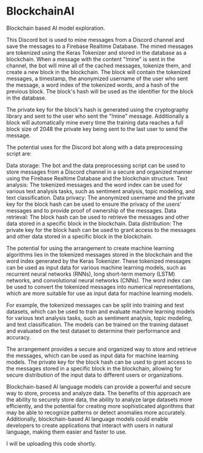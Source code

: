 # BlockchainAI
Blockchain based AI model exploration. 

This Discord bot is used to mine messages from a Discord channel and save the messages to a Firebase Realtime Database. The mined messages are tokenized using the Keras Tokenizer and stored in the database as a blockchain. When a message with the content "!mine" is sent in the channel, the bot will mine all of the cached messages, tokenize them, and create a new block in the blockchain. The block will contain the tokenized messages, a timestamp, the anonymized username of the user who sent the message, a word index of the tokenized words, and a hash of the previous block. The block's hash will be used as the identifier for the block in the database. 

The private key for the block's hash is generated using the cryptography library and sent to the user who sent the "!mine" message. Additionally a block will automatically mine every time the training data reaches a full block size of 2048 the private key being sent to the last user to send the message.

The potential uses for the Discord bot along with a data preprocessing script are:

Data storage: The bot and the data preprocessing script can be used to store messages from a Discord channel in a secure and organized manner using the Firebase Realtime Database and the blockchain structure.
Text analysis: The tokenized messages and the word index can be used for various text analysis tasks, such as sentiment analysis, topic modeling, and text classification.
Data privacy: The anonymized username and the private key for the block hash can be used to ensure the privacy of the users' messages and to provide proof of ownership of the messages.
Data retrieval: The block hash can be used to retrieve the messages and other data stored in a specific block in the blockchain.
Data distribution: The private key for the block hash can be used to grant access to the messages and other data stored in a specific block in the blockchain.

The potential for using the arrangement to create machine learning algorithms lies in the tokenized messages stored in the blockchain and the word index generated by the Keras Tokenizer. These tokenized messages can be used as input data for various machine learning models, such as recurrent neural networks (RNNs), long short-term memory (LSTM) networks, and convolutional neural networks (CNNs). The word index can be used to convert the tokenized messages into numerical representations, which are more suitable for use as input data for machine learning models.

For example, the tokenized messages can be split into training and test datasets, which can be used to train and evaluate machine learning models for various text analysis tasks, such as sentiment analysis, topic modeling, and text classification. The models can be trained on the training dataset and evaluated on the test dataset to determine their performance and accuracy.

The arrangement provides a secure and organized way to store and retrieve the messages, which can be used as input data for machine learning models. The private key for the block hash can be used to grant access to the messages stored in a specific block in the blockchain, allowing for secure distribution of the input data to different users or organizations.

Blockchain-based AI language models can provide a powerful and secure way to store, process and analyze data. The benefits of this approach are the ability to securely store data, the ability to analyze large datasets more efficiently, and the potential for creating more sophisticated algorithms that may be able to recognize patterns or detect anomalies more accurately. Additionally, blockchain-based AI language models could enable developers to create applications that interact with users in natural language, making them easier and faster to use.


I will be uploading this code shortly. 


